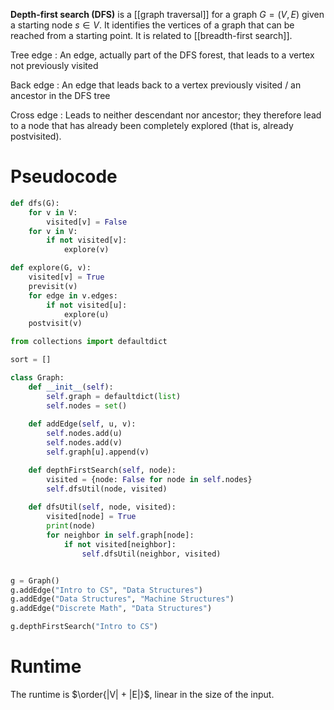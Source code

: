 **Depth-first search (DFS)** is a [[graph traversal]] for a graph $G = (V, E)$ given a starting node $s \in V$. It identifies the vertices of a graph that can be reached from a starting point. It is related to [[breadth-first search]].

Tree edge
: An edge, actually part of the DFS forest, that leads to a vertex not previously visited

Back edge
: An edge that leads back to a vertex previously visited / an ancestor in the DFS tree

Cross edge
: Leads to neither descendant nor ancestor; they therefore lead to a node that has already been completely explored (that is, already postvisited).

# Pseudocode

```python
def dfs(G):
    for v in V:
        visited[v] = False
    for v in V:
        if not visited[v]:
            explore(v)

def explore(G, v):
    visited[v] = True
    previsit(v)
    for edge in v.edges:
        if not visited[u]:
            explore(u)
    postvisit(v)
```

```python
from collections import defaultdict

sort = []

class Graph:
    def __init__(self):
        self.graph = defaultdict(list)
        self.nodes = set()
    
    def addEdge(self, u, v):
        self.nodes.add(u)
        self.nodes.add(v)
        self.graph[u].append(v)

    def depthFirstSearch(self, node):
        visited = {node: False for node in self.nodes}
        self.dfsUtil(node, visited)
    
    def dfsUtil(self, node, visited):
        visited[node] = True
        print(node)
        for neighbor in self.graph[node]:
            if not visited[neighbor]:
                self.dfsUtil(neighbor, visited)


g = Graph()
g.addEdge("Intro to CS", "Data Structures")
g.addEdge("Data Structures", "Machine Structures")
g.addEdge("Discrete Math", "Data Structures")

g.depthFirstSearch("Intro to CS")
```

# Runtime

The runtime is $\order{|V| + |E|}$, linear in the size of the input.